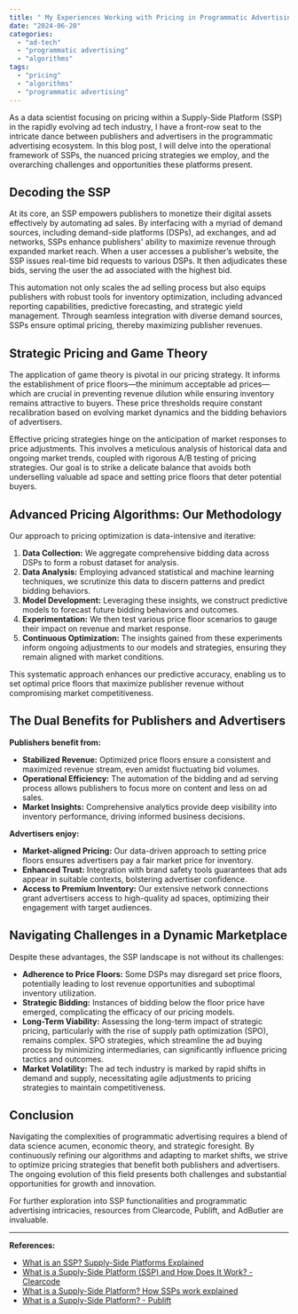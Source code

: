 ```yaml
---
title: " My Experiences Working with Pricing in Programmatic Advertising"
date: "2024-06-20"
categories: 
  - "ad-tech"
  - "programmatic advertising"
  - "algorithms"
tags: 
  - "pricing"
  - "algorithms"
  - "programmatic advertising"
---
```


As a data scientist focusing on pricing within a Supply-Side Platform (SSP) in the rapidly evolving ad tech industry, I have a front-row seat to the intricate dance between publishers and advertisers in the programmatic advertising ecosystem. In this blog post, I will delve into the operational framework of SSPs, the nuanced pricing strategies we employ, and the overarching challenges and opportunities these platforms present.

## Decoding the SSP

At its core, an SSP empowers publishers to monetize their digital assets effectively by automating ad sales. By interfacing with a myriad of demand sources, including demand-side platforms (DSPs), ad exchanges, and ad networks, SSPs enhance publishers' ability to maximize revenue through expanded market reach. When a user accesses a publisher’s website, the SSP issues real-time bid requests to various DSPs. It then adjudicates these bids, serving the user the ad associated with the highest bid.

This automation not only scales the ad selling process but also equips publishers with robust tools for inventory optimization, including advanced reporting capabilities, predictive forecasting, and strategic yield management. Through seamless integration with diverse demand sources, SSPs ensure optimal pricing, thereby maximizing publisher revenues.

## Strategic Pricing and Game Theory

The application of game theory is pivotal in our pricing strategy. It informs the establishment of price floors—the minimum acceptable ad prices—which are crucial in preventing revenue dilution while ensuring inventory remains attractive to buyers. These price thresholds require constant recalibration based on evolving market dynamics and the bidding behaviors of advertisers.

Effective pricing strategies hinge on the anticipation of market responses to price adjustments. This involves a meticulous analysis of historical data and ongoing market trends, coupled with rigorous A/B testing of pricing strategies. Our goal is to strike a delicate balance that avoids both underselling valuable ad space and setting price floors that deter potential buyers.

## Advanced Pricing Algorithms: Our Methodology

Our approach to pricing optimization is data-intensive and iterative:
1. **Data Collection:** We aggregate comprehensive bidding data across DSPs to form a robust dataset for analysis.
2. **Data Analysis:** Employing advanced statistical and machine learning techniques, we scrutinize this data to discern patterns and predict bidding behaviors.
3. **Model Development:** Leveraging these insights, we construct predictive models to forecast future bidding behaviors and outcomes.
4. **Experimentation:** We then test various price floor scenarios to gauge their impact on revenue and market response.
5. **Continuous Optimization:** The insights gained from these experiments inform ongoing adjustments to our models and strategies, ensuring they remain aligned with market conditions.

This systematic approach enhances our predictive accuracy, enabling us to set optimal price floors that maximize publisher revenue without compromising market competitiveness.

## The Dual Benefits for Publishers and Advertisers

**Publishers benefit from:**
- **Stabilized Revenue:** Optimized price floors ensure a consistent and maximized revenue stream, even amidst fluctuating bid volumes.
- **Operational Efficiency:** The automation of the bidding and ad serving process allows publishers to focus more on content and less on ad sales.
- **Market Insights:** Comprehensive analytics provide deep visibility into inventory performance, driving informed business decisions.

**Advertisers enjoy:**
- **Market-aligned Pricing:** Our data-driven approach to setting price floors ensures advertisers pay a fair market price for inventory.
- **Enhanced Trust:** Integration with brand safety tools guarantees that ads appear in suitable contexts, bolstering advertiser confidence.
- **Access to Premium Inventory:** Our extensive network connections grant advertisers access to high-quality ad spaces, optimizing their engagement with target audiences.

## Navigating Challenges in a Dynamic Marketplace

Despite these advantages, the SSP landscape is not without its challenges:
- **Adherence to Price Floors:** Some DSPs may disregard set price floors, potentially leading to lost revenue opportunities and suboptimal inventory utilization.
- **Strategic Bidding:** Instances of bidding below the floor price have emerged, complicating the efficacy of our pricing models.
- **Long-Term Viability:** Assessing the long-term impact of strategic pricing, particularly with the rise of supply path optimization (SPO), remains complex. SPO strategies, which streamline the ad buying process by minimizing intermediaries, can significantly influence pricing tactics and outcomes.
- **Market Volatility:** The ad tech industry is marked by rapid shifts in demand and supply, necessitating agile adjustments to pricing strategies to maintain competitiveness.

## Conclusion

Navigating the complexities of programmatic advertising requires a blend of data science acumen, economic theory, and strategic foresight. By continuously refining our algorithms and adapting to market shifts, we strive to optimize pricing strategies that benefit both publishers and advertisers. The ongoing evolution of this field presents both challenges and substantial opportunities for growth and innovation.

For further exploration into SSP functionalities and programmatic advertising intricacies, resources from Clearcode, Publift, and AdButler are invaluable.

---

**References:**
- [What is an SSP? Supply-Side Platforms Explained](https://www.adtechexplained.com/what-is-an-ssp-supply-side-platform/)
- [What is a Supply-Side Platform (SSP) and How Does It Work? - Clearcode](https://www.clearcode.cc/blog/what-is-an-ssp/)
- [What is a Supply-Side Platform? How SSPs work explained](https://www.adbutler.com/blog/what-is-a-supply-side-platform-how-ssps-work-explained/)
- [What is a Supply-Side Platform? - Publift](https://www.publift.com/blog/what-is-a-supply-side-platform)